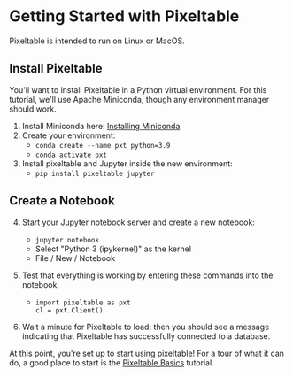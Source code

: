 # Getting Started with Pixeltable

Pixeltable is intended to run on Linux or MacOS.

## Install Pixeltable

You'll want to install Pixeltable in a Python virtual environment. For this tutorial, we'll
use Apache Miniconda, though any environment manager should work.
1. Install Miniconda here: [Installing Miniconda](https://docs.anaconda.com/free/miniconda/miniconda-install/)
2. Create your environment:
   - `conda create --name pxt python=3.9`
   - `conda activate pxt`
3. Install pixeltable and Jupyter inside the new environment:
   - `pip install pixeltable jupyter`

## Create a Notebook

4. Start your Jupyter notebook server and create a new notebook:
   - `jupyter notebook`
   - Select "Python 3 (ipykernel)" as the kernel
   - File / New / Notebook
5. Test that everything is working by entering these commands into the notebook:
   - ```
     import pixeltable as pxt
     cl = pxt.Client()
     ```
   
6. Wait a minute for Pixeltable to load; then you should see a message indicating that
   Pixeltable has successfully connected to a database.

At this point, you're set up to start using pixeltable! For a tour of what it can
do, a good place to start is the
[Pixeltable Basics](https://pixeltable.github.io/pixeltable/tutorials/pixeltable-basics/)
tutorial.
